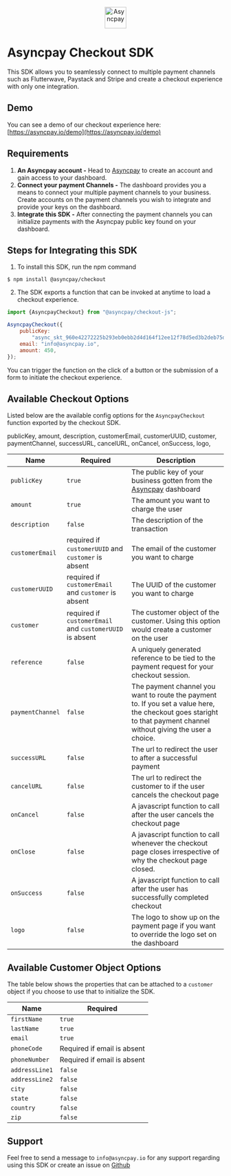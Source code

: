 <p align="center">    
   <img title="Asyncpay" height="50" src="https://lh3.googleusercontent.com/drive-viewer/AFGJ81pjQh0DLFoJEg7GGLwQXHmhB0AQio2DtyxpQbzQD5eMX41rJ0de1BVePqbzvmOpJJsFU2ApUlRJdi04MY5bc6cGR8jefQ=s1600" />  
</p>

# Asyncpay Checkout SDK

This SDK allows you to seamlessly connect to multiple payment channels such as Flutterwave, Paystack and Stripe and
create a checkout experience with only one integration.

## Demo

You can see a demo of our checkout experience here: [https://asyncpay.io/demo](https://asyncpay.io/demo)

## Requirements

1. **An Asyncpay account -** Head to [Asyncpay](https://asyncpay.io) to create an account and gain access to your
   dashboard.
2. **Connect your payment Channels -** The dashboard provides you a means to connect your multiple payment channels to
   your business. Create accounts on the payment channels you wish to integrate and provide your keys on the dashboard.
3. **Integrate this SDK -** After connecting the payment channels you can initialize payments with the Asyncpay public
   key found on your dashboard.

## Steps for Integrating this SDK

1. To install this SDK, run the npm command

```
$ npm install @asyncpay/checkout
```

2. The SDK exports a function that can be invoked at anytime to load a checkout experience.

```js
import {AsyncpayCheckout} from "@asyncpay/checkout-js";

AsyncpayCheckout({
    publicKey:
        "async_skt_960e42272225b293eb0ebb2d4d164f12ee12f78d5ed3b2deb75d065a7bef",
    email: "info@asyncpay.io",
    amount: 450,
});
```

You can trigger the function on the click of a button or the submission of a form to initiate the checkout experience.

## Available Checkout Options

Listed below are the available config options for the `AsyncpayCheckout` function exported by the checkout SDK.

publicKey,
amount,
description,
customerEmail,
customerUUID,
customer,
paymentChannel,
successURL,
cancelURL,
onCancel,
onSuccess,
logo,

| Name             | Required                                                 | Description                                                                                                                                                         |
|------------------|----------------------------------------------------------|---------------------------------------------------------------------------------------------------------------------------------------------------------------------|
| `publicKey`      | `true`                                                   | The public key of your business gotten from the [Asyncpay](https://asyncpay.io) dashboard                                                                           |
| `amount`         | `true`                                                   | The amount you want to charge the user                                                                                                                              |
| `description`    | `false`                                                  | The description of the transaction                                                                                                                                  |
| `customerEmail`  | required if `customerUUID` and `customer` is absent      | The email of the customer you want to charge                                                                                                                        |
| `customerUUID`   | required if `customerEmail` and `customer` is absent     | The UUID of the customer you want to charge                                                                                                                         |
| `customer`       | required if `customerEmail` and `customerUUID` is absent | The customer object of the customer. Using this option would create a customer on the user                                                                          |
| `reference`      | `false`                                                  | A uniquely generated reference to be tied to the payment request for your checkout session.                                                                         |
| `paymentChannel` | `false`                                                  | The payment channel you want to route the payment to. If you set a value here, the checkout goes staright to that payment channel without giving the user a choice. |
| `successURL`     | `false`                                                  | The url to redirect the user to after a successful payment                                                                                                          |
| `cancelURL`      | `false`                                                  | The url to redirect the customer to if the user cancels the checkout page                                                                                           |
| `onCancel`       | `false`                                                  | A javascript function to call after the user cancels the checkout page                                                                                              |
| `onClose`        | `false`                                                  | A javascript function to call whenever the checkout page closes irrespective of why the checkout page closed.                                                       |
| `onSuccess`      | `false`                                                  | A javascript function to call after the user has successfully completed checkout                                                                                    |
| `logo`           | `false`                                                  | The logo to show up on the payment page if you want to override the logo set on the dashboard                                                                       |

## Available Customer Object Options

The table below shows the properties that can be attached to a `customer` object if you choose to use that to initialize
the SDK.

| Name           | Required                    |
|----------------|-----------------------------|
| `firstName`    | `true`                      |
| `lastName`     | `true`                      |
| `email`        | `true`                      |
| `phoneCode`    | Required if email is absent |
| `phoneNumber`  | Required if email is absent |
| `addressLine1` | `false`                     |
| `addressLine2` | `false`                     |
| `city`         | `false`                     |
| `state`        | `false`                     |
| `country`      | `false`                     |
| `zip`          | `false`                     |

## Support

Feel free to send a message to `info@asyncpay.io` for any support regarding using this SDK or create an issue
on [Github](https://github.com/Asyncpay-io/checkout-js/issues)
